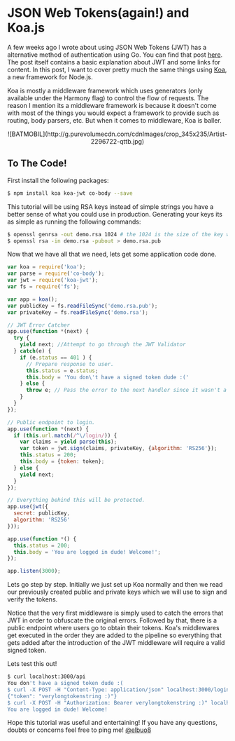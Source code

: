 # JSON Web Tokens(again!) and Koa.js

A few weeks ago I wrote about using JSON Web Tokens (JWT) has a alternative method of authentication using Go. You can find that post [here](sendgrid.com/blog/tokens-tokens-intro-json-web-tokens-jwt-go/). The post itself contains a basic explanation about JWT and some links for content. In this post, I want to cover pretty much the same things using [Koa](http://koajs.com), a new framework for Node.js.

Koa is mostly a  middleware framework which uses generators (only available under the Harmony flag) to control the flow of requests. The reason I mention its a middleware framework is because it doesn't come with most of the things you would expect a framework to provide such as routing, body parsers, etc. But when it comes to middleware, Koa is baller.

<center>![BATMOBIL](http://g.purevolumecdn.com/cdnImages/crop_345x235/Artist-2296722-qttb.jpg)</center>

## To The Code!

First install the following packages:

```bash
$ npm install koa koa-jwt co-body --save
```

This tutorial will be using RSA keys instead of simple strings you have a better sense of what you could use in production. Generating your keys its as simple as running the following commands:

```bash
$ openssl genrsa -out demo.rsa 1024 # the 1024 is the size of the key we are generating
$ openssl rsa -in demo.rsa -pubout > demo.rsa.pub
```

Now that we have all that we need, lets get some application code done.

```js
var koa = require('koa');
var parse = require('co-body');
var jwt = require('koa-jwt');
var fs = require('fs');

var app = koa();
var publicKey = fs.readFileSync('demo.rsa.pub');
var privateKey = fs.readFileSync('demo.rsa');

// JWT Error Catcher
app.use(function *(next) {
  try {
    yield next; //Attempt to go through the JWT Validator
  } catch(e) {
    if (e.status == 401 ) {
      // Prepare response to user.
      this.status = e.status;
      this.body = 'You don\'t have a signed token dude :('
    } else {
      throw e; // Pass the error to the next handler since it wasn't a JWT error.
    }
  }
});

// Public endpoint to login.
app.use(function *(next) {
  if (this.url.match(/^\/login/)) {
    var claims = yield parse(this);
    var token = jwt.sign(claims, privateKey, {algorithm: 'RS256'});
    this.status = 200;
    this.body = {token: token};
  } else {
    yield next;
  }
});

// Everything behind this will be protected.
app.use(jwt({
  secret: publicKey,
  algorithm: 'RS256'
}));

app.use(function *() {
  this.status = 200;
  this.body = 'You are logged in dude! Welcome!';
});

app.listen(3000);
```

Lets go step by step. Initially we just set up Koa normally and then we read our previously created public and private keys which we will use to sign and verify the tokens.

Notice that the very first middleware is simply used to catch the errors that JWT in order to obfuscate the original errors. Followed by that, there is a public endpoint where users go to obtain their tokens. Koa's middlewares get executed in the order they are added to the pipeline so everything that gets added after the introduction of the JWT middleware will require a valid signed token.

Lets test this out!

```bash
$ curl localhost:3000/api
You don't have a signed token dude :(
$ curl -X POST -H "Content-Type: application/json" localhost:3000/login -d '{"username": "elbuo8"}'
{"token": "verylongtokenstring :)"}
$ curl -X POST -H "Authorization: Bearer verylongtokenstring :)" localhost:3000/api -d '{"username": "elbuo8"}'
You are logged in dude! Welcome!
```

Hope this tutorial was useful and entertaining! If you have any questions, doubts or concerns feel free to ping me! [@elbuo8](https://twitter.com/elbuo8)

